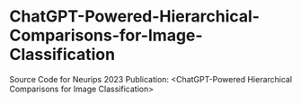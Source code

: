 # ChatGPT-Powered-Hierarchical-Comparisons-for-Image-Classification
Source Code for Neurips 2023 Publication: &lt;ChatGPT-Powered Hierarchical Comparisons for Image Classification>
